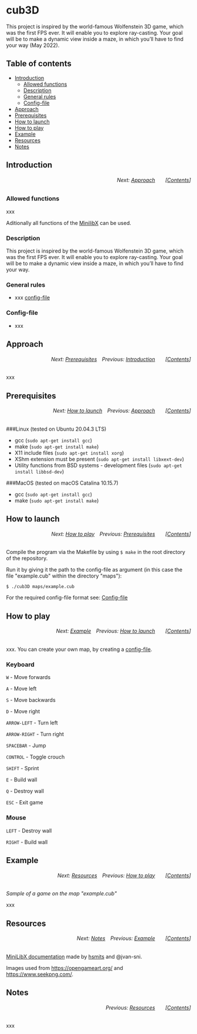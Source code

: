 # cub3D
This project is inspired by the world-famous Wolfenstein 3D game, which was the first FPS ever. It will enable you to explore ray-casting. Your goal will be to make a dynamic view inside a maze, in which you’ll have to find your way (May 2022).

## Table of contents
* [Introduction](#introduction)
  * [Allowed functions](#allowed-functions)
  * [Description](#description)
  * [General rules](#general-rules)
  * [Config-file](#config-file)
* [Approach](#approach)
* [Prerequisites](#prerequisites)
* [How to launch](#how-to-launch)
* [How to play](#how-to-play)
* [Example](#example)
* [Resources](#resources)
* [Notes](#notes)


## Introduction
###### <p align="right">Next: [Approach](#approach)&emsp;&emsp;[[Contents](#table-of-contents)]</p>
### Allowed functions
xxx

Aditionally all functions of the [MinilibX](https://github.com/42Paris/minilibx-linux) can be used.

### Description
This project is inspired by the world-famous Wolfenstein 3D game, which was the first FPS ever. It will enable you to explore ray-casting. Your goal will be to make a dynamic view inside a maze, in which you’ll have to find your way.

### General rules
* xxx [config-file](#config-file)

### Config-file
* xxx

## Approach
###### <p align="right">Next: [Prerequisites](#prerequisites)&emsp;Previous: [Introduction](#introduction)&emsp;&emsp;[[Contents](#table-of-contents)]</p>

xxx

## Prerequisites
###### <p align="right">Next: [How to launch](#how-to-launch)&emsp;Previous: [Approach](#approach)&emsp;&emsp;[[Contents](#table-of-contents)]</p>
###Linux (tested on Ubuntu 20.04.3 LTS)
* gcc (```sudo apt-get install gcc```)
* make (```sudo apt-get install make```)
* X11 include files (```sudo apt-get install xorg```)
* XShm extension must be present (```sudo apt-get install libxext-dev```)
* Utility functions from BSD systems - development files (```sudo apt-get install libbsd-dev```)

###MacOS (tested on macOS Catalina 10.15.7)
* gcc (```sudo apt-get install gcc```)
* make (```sudo apt-get install make```)

## How to launch
###### <p align="right">Next: [How to play](#how-to-play)&emsp;Previous: [Prerequisites](#prerequisites)&emsp;&emsp;[[Contents](#table-of-contents)]</p>
Compile the program via the Makefile by using ```$ make``` in the root directory of the repository.

Run it by giving it the path to the config-file as argument (in this case the file "example.cub" within the directory "maps"):

```
$ ./cub3D maps/example.cub
```

For the required config-file format see: [Config-file](#config-file)

## How to play
###### <p align="right">Next: [Example](#example)&emsp;Previous: [How to launch](#how-to-launch)&emsp;&emsp;[[Contents](#table-of-contents)]</p>
xxx. You can create your own map, by creating a [config-file](#config-file).

### Keyboard
```W``` - Move forwards

```A``` - Move left

```S``` - Move backwards

```D``` - Move right

```ARROW-LEFT``` - Turn left

```ARROW-RIGHT``` - Turn right

```SPACEBAR``` - Jump

```CONTROL``` - Toggle crouch

```SHIFT``` - Sprint

```E``` - Build wall

```Q``` - Destroy wall

```ESC``` - Exit game

### Mouse
```LEFT``` - Destroy wall

```RIGHT``` - Build wall

## Example
###### <p align="right">Next: [Resources](#resources)&emsp;Previous: [How to play](#how-to-play)&emsp;&emsp;[[Contents](#table-of-contents)]</p>
_Sample of a game on the map "example.cub"_

xxx

## Resources
###### <p align="right">Next: [Notes](#notes)&emsp;Previous: [Example](#example)&emsp;&emsp;[[Contents](#table-of-contents)]</p>
[MiniLibX documentation](https://harm-smits.github.io/42docs/libs/minilibx) made by [hsmits](https://github.com/harm-smits) and @jvan-sni.

Images used from https://opengameart.org/ and https://www.seekpng.com/.

## Notes
###### <p align="right">Previous: [Resources](#resources)&emsp;&emsp;[[Contents](#table-of-contents)]</p>
xxx
